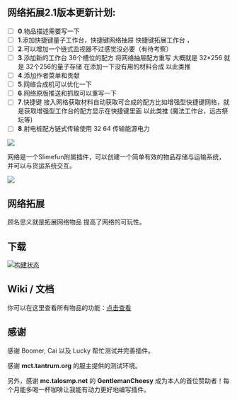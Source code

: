 ## 网络拓展2.1版本更新计划:
- [ ] **0**.物品描述需要写一下
- [ ] **1**.添加快捷键量子工作台，快捷键网络抽屉  快捷键拓展工作台 ， 
- [ ] **2**.可以增加一个链式监视器不过感觉没必要（有待考察）
- [ ] **3**.添加新的工作台 36个槽位的配方 将网络抽屉配方重写 大概就是 
32*256 就是 32个256的量子存储 在添加一下没有用的材料合成 以此类推
- [ ] **4**.添加作者菜单和贡献
- [ ] **5**.网络合成机可以优化一下
- [ ] **6**.网络原版推送和抓取可以重写一下
- [ ] **7**.快捷键 接入网格获取材料自动获取可合成的配方比如增强型快捷键网格，就是获取增强型工作台的配方显示在快捷键里面 以此类推 (魔法工作台，远古祭坛等)
- [ ] **8**.射电桩配方链式传输使用 32 64 传输能源电力

![](https://cdn.jsdelivr.net/gh/SlimefunGuguProject/Networks@master/images/logo/logo_large.png)

网络是一个Slimefun附属插件，可以创建一个简单有效的物品存储与运输系统，并可以与货运系统交互。

![](https://cdn.jsdelivr.net/gh/SlimefunGuguProject/Networks@master/images/wiki/setup.png)

## 网络拓展
顾名思义就是拓展网络物品 提高了网络的可玩性。

## 下载

[![构建状态](https://builds.guizhanss.com/api/badge/SlimefunGuguProject/Networks/master/latest)](https://builds.guizhanss.com/SlimefunGuguProject/Networks/master)

## Wiki / 文档

你可以在这里查看所有物品的功能：[点击查看](https://slimefun-addons-wiki.guizhanss.cn/networks/)

## 感谢

感谢 Boomer, Cai 以及 Lucky 帮忙测试并完善插件。

感谢 **mct.tantrum.org** 的服主提供的测试环境。

另外，感谢 **mc.talosmp.net** 的 **GentlemanCheesy** 成为本人的首位赞助者！每个月能多喝一杯咖啡让我能有动力更好地编写插件。
